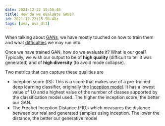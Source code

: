 ```yaml
---
date: 2021-12-22 15:50:48
title: How do we evaluate GANs?
id: 2021-12-22t15-50-48z
tags: [uva, uva_dl1]
---
```


When talking about [GANs](./2021-12-22t11-42-44z.md), we have mostly touched on
how to train them and what [difficulties](./2021-12-22t14-40-12z.md) we may run
into.

Once we have trained GAN, how do we evaluate it? What is our goal? Typically, we
wish our output to be of **high quality** (difficult to tell it was generated)
and of **high diversity** (to avoid mode collapse).

Two metrics that can capture these qualities are

- Inception score (IS): This is a score that makes use of a pre-trained deep
  learning classifier, originally the
  [Inception model](./2021-12-21t22-37-46z.md). It has a lowest value of 1.0 and
  a highest value of the number of classes supported by the classification model
  used. The higher the inception score, the better our GAN.
- The Fréchet Inception Distance (FID): which measures the distance between our
  real and generated samples using inception. The lower the distance, the better
  our generative model
